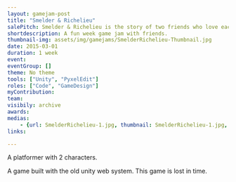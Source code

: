 ```yaml
---
layout: gamejam-post
title: "Smelder & Richelieu"
salePitch: Smelder & Richelieu is the story of two friends who love each other very much. So much so, in fact, that they were magically transported out of their native habitat and into a strange world inside your computer…
shortdescription: A fun week game jam with friends.
thumbnail-img: assets/img/gamejams/SmelderRichelieu-Thumbnail.jpg
date: 2015-03-01
duration: 1 week
event: 
eventGroup: []
theme: No theme
tools: ["Unity", "PyxelEdit"]
roles: ["Code", "GameDesign"]
myContribution: 
team: 
visibily: archive
awards: 
medias: 
    - {url: SmelderRichelieu-1.jpg, thumbnail: SmelderRichelieu-1.jpg, caption: "The character are hand drawn and it's model moved to animate."}
links: 

---
```

A platformer with 2 characters.

A game built with the old unity web system. This game is lost in time.